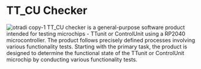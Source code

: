 # TT_CU Checker
![otradi copy-1](https://github.com/pulkitisRenars/I2C_Scanner_V_1_1/assets/98739115/69003030-e716-4f5c-b45b-a54d36c15c4e)
TT_CU checker is a general-purpose software product intended for testing microchips - TTunit or ControlUnit using a RP2040 microcontroller. The product follows precisely defined processes involving various functionality tests. Starting with the primary task, the product is designed to determine the functional state of the TTunit or ControlUnit microchip by conducting various functionality tests.
